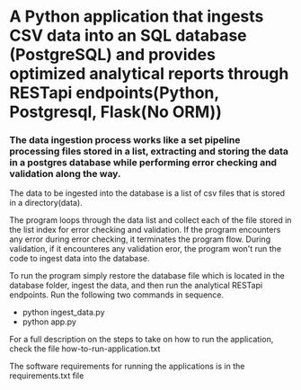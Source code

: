 # A Python application that ingests CSV data into an SQL database (PostgreSQL) and provides optimized analytical reports through RESTapi endpoints(Python, Postgresql, Flask(No ORM))
        
### The data ingestion process works like a set pipeline processing files stored in a list, extracting and storing the data in a postgres database while performing error checking and validation along the way.

The data to be ingested into the database is a list of csv files that is stored in a directory(data).
 
The program loops through the data list and collect each of the file stored in the list index for error checking and validation.
 If the program encounters any error during error checking, it terminates the program flow.  During validation, if it encounteres any validation eror, the program won't run the code to ingest data into the database.

To run the program simply restore the database file which is located in the database folder, ingest the data,
and then run the analytical RESTapi endpoints. Run the following two commands in sequence.

- python ingest_data.py<br />
- python app.py

For a full description on the steps to take on how to run the application, check the file
how-to-run-application.txt

The software requirements for running the applications is in the requirements.txt file
